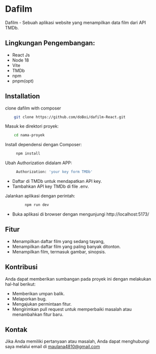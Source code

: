 # Dafilm

Dafilm - Sebuah aplikasi website yang menampilkan data film dari API TMDb.

## Lingkungan Pengembangan:

-   React Js
-   Node 18
-   Vite
-   TMDb
-   npm
-   pnpm(opt)

## Installation

clone dafilm with composer

```bash
    git clone https://github.com/doBoi/dafilm-React.git
```

‌Masuk ke direktori proyek:

```bash
    cd nama-proyek
```

‌Install dependensi dengan Composer:

```bash
     npm install
```

Ubah Authorization didalam APP:

```bash
     Authorization: 'your key form TMDb'

```
-   Daftar di TMDb untuk mendapatkan API key.
-   Tambahkan API key TMDb di file .env.

Jalankan aplikasi dengan perintah:

```bash
         npm run dev
```

-   Buka aplikasi di browser dengan mengunjungi  http://localhost:5173/

## Fitur


-   ‌Menampilkan daftar film yang sedang tayang,
-   ‌Menampilkan daftar film yang paling banyak ditonton.
-   Menampilkan film, termasuk gambar, sinopsis.

## Kontribusi

Anda dapat memberikan sumbangan pada proyek ini dengan melakukan hal-hal berikut:

-   ‌Memberikan umpan balik.‌
-   Melaporkan bug.‌
-   Mengajukan permintaan fitur.
-   Mengirimkan pull request untuk memperbaiki masalah atau menambahkan fitur baru.

## Kontak

Jika Anda memiliki pertanyaan atau masalah, Anda dapat menghubungi saya melalui email di maulana4810@gmail.com
